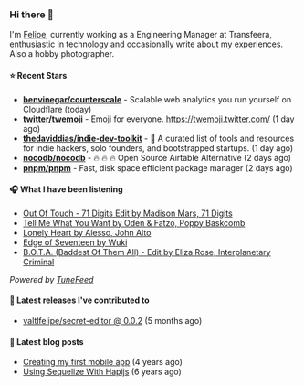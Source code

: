 ### Hi there 👋

I'm [Felipe](https://felipevm.com), currently working as a Engineering Manager at Transfeera, enthusiastic in technology and occasionally write about my experiences. Also a hobby photographer.

#### ⭐ Recent Stars
- **[benvinegar/counterscale](https://github.com/benvinegar/counterscale)** - Scalable web analytics you run yourself on Cloudflare (today)
- **[twitter/twemoji](https://github.com/twitter/twemoji)** - Emoji for everyone. https://twemoji.twitter.com/ (1 day ago)
- **[thedaviddias/indie-dev-toolkit](https://github.com/thedaviddias/indie-dev-toolkit)** - 🚀 A curated list of tools and resources for indie hackers, solo founders, and bootstrapped startups. (1 day ago)
- **[nocodb/nocodb](https://github.com/nocodb/nocodb)** - 🔥 🔥 🔥 Open Source Airtable Alternative (2 days ago)
- **[pnpm/pnpm](https://github.com/pnpm/pnpm)** - Fast, disk space efficient package manager (2 days ago)

#### 🎧 What I have been listening
- [Out Of Touch - 71 Digits Edit by Madison Mars, 71 Digits](https://open.spotify.com/track/3Uxp6uik4XcT6LGIv8mKNe)
- [Tell Me What You Want by Oden &amp; Fatzo, Poppy Baskcomb](https://open.spotify.com/track/6MRUQNjaUud1TiFBRV8HNq)
- [Lonely Heart by Alesso, John Alto](https://open.spotify.com/track/3yWFV3cSt4w2R6btVPcc6T)
- [Edge of Seventeen by Wuki](https://open.spotify.com/track/5IFSvSEeCAvvBEQ85poqKB)
- [B.O.T.A. (Baddest Of Them All) - Edit by Eliza Rose, Interplanetary Criminal](https://open.spotify.com/track/39JofJHEtg8I4fSyo7Imft)

_Powered by [TuneFeed](https://tunefeed.app?ref=valtlfelipe-gh-profile)_ 

#### 🚀 Latest releases I've contributed to


- [valtlfelipe/secret-editor @ 0.0.2](https://github.com/valtlfelipe/secret-editor/releases/tag/0.0.2) (5 months ago)

#### 📄 Latest blog posts
- [Creating my first mobile app](https://felipevm.com/posts/creating-my-first-mobile-app/) (4 years ago)
- [Using Sequelize With Hapijs](https://felipevm.com/posts/using-sequelize-with-hapijs/) (6 years ago)
